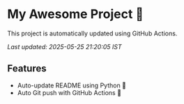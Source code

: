 # My Awesome Project 🚀

This project is automatically updated using GitHub Actions.

_Last updated: 2025-05-25 21:20:05 IST_

## Features
- Auto-update README using Python 🐍
- Auto Git push with GitHub Actions 🤖
